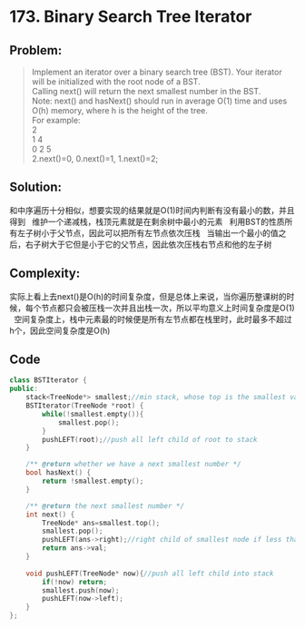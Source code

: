 # 173. Binary Search Tree Iterator
## Problem:
>Implement an iterator over a binary search tree (BST). Your iterator will be initialized with the root node of a BST.  
>Calling next() will return the next smallest number in the BST.  
>Note: next() and hasNext() should run in average O(1) time and uses O(h) memory, where h is the height of the tree.  
For example:  
          2  
        1   4  
       0 2   5  
2.next()=0, 0.next()=1, 1.next()=2;  
## Solution:
和中序遍历十分相似，想要实现的结果就是O(1)时间内判断有没有最小的数，并且得到  
维护一个递减栈，栈顶元素就是在剩余树中最小的元素  
利用BST的性质所有左子树小于父节点，因此可以把所有左节点依次压栈  
当输出一个最小的值之后，右子树大于它但是小于它的父节点，因此依次压栈右节点和他的左子树  

## Complexity:
实际上看上去next()是O(h)的时间复杂度，但是总体上来说，当你遍历整课树的时候，每个节点都只会被压栈一次并且出栈一次，所以平均意义上时间复杂度是O(1)  
空间复杂度上，栈中元素最的时候便是所有左节点都在栈里时，此时最多不超过h个，因此空间复杂度是O(h)

## Code  
```cpp
class BSTIterator {
public:
    stack<TreeNode*> smallest;//min stack, whose top is the smallest value.
    BSTIterator(TreeNode *root) {
        while(!smallest.empty()){
            smallest.pop();
        }
        pushLEFT(root);//push all left child of root to stack
    }

    /** @return whether we have a next smallest number */
    bool hasNext() {
        return !smallest.empty();
    }

    /** @return the next smallest number */
    int next() {
        TreeNode* ans=smallest.top();
        smallest.pop();
        pushLEFT(ans->right);//right child of smallest node if less than its parent and bigger than it
        return ans->val;
    }
    
    void pushLEFT(TreeNode* now){//push all left child into stack
        if(!now) return;
        smallest.push(now);
        pushLEFT(now->left);
    }
};
```
